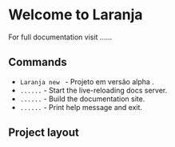 # Welcome to Laranja 

For full documentation visit ......

## Commands

* `Laranja new ` - Projeto em versão alpha .
* `......` - Start the live-reloading docs server.
* `......` - Build the documentation site.
* `......` - Print help message and exit.

## Project layout

